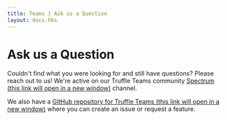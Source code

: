 ```yaml
---
title: Teams | Ask us a Question
layout: docs.hbs
---
```


# Ask us a Question

Couldn't find what you were looking for and still have questions? Please reach out to us! We're active on our Truffle Teams community <a href="https://spectrum.chat/trufflesuite/truffle-teams" target="_blank">Spectrum (this link will open in a new window)</a> channel.

We also have a <a href="https://github.com/trufflesuite/truffle-teams" target="_blank">GitHub repository for Truffle Teams (this link will open in a new window)</a> where you can create an issue or request a feature. 
